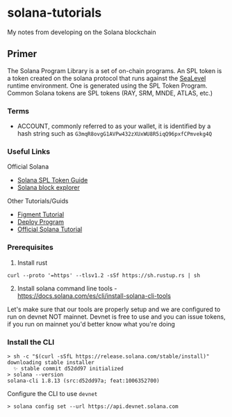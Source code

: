 # solana-tutorials
My notes from developing on the Solana blockchain

## Primer

The Solana Program Library is a set of on-chain programs. An SPL token is a token created on the solana protocol that runs against the [SeaLevel](https://medium.com/solana-labs/sealevel-parallel-processing-thousands-of-smart-contracts-d814b378192) runtime environment. One is generated using the SPL Token Program. Common Solana tokens are SPL tokens (RAY, SRM, MNDE, ATLAS, etc.)


### Terms

* ACCOUNT, commonly referred to as your wallet, it is identified by a hash string such as `G3mqR8ovgG1AVPw432zXUxWU8R5iqQ96pxfCPmvekg4Q`

### Useful Links

Official Solana 
* [Solana SPL Token Guide](https://spl.solana.com/token)
* [Solana block explorer](https://explorer.solana.com/?cluster=devnet)

Other Tutorials/Guids
* [Figment Tutorial](https://learn.figment.io/tutorials/sol-mint-token)
* [Deploy Program](https://solongwallet.medium.com/solana-development-tutorial-program-101-2b168bffd541)
* [Official Solana Tutorial](https://solana.blog/inside-the-solana-docs-creating-wallets-airdrops-and-sol-transfers/)
### Prerequisites

1. Install rust 

```curl --proto '=https' --tlsv1.2 -sSf https://sh.rustup.rs | sh```

2. Install solana command line tools - https://docs.solana.com/es/cli/install-solana-cli-tools


Let's make sure that our tools are properly setup and we are configured to run on devnet NOT mainnet. Devnet is free to use and you can issue tokens, if you run on mainnet you'd better know what you're doing

### Install the CLI
```
> sh -c "$(curl -sSfL https://release.solana.com/stable/install)"
downloading stable installer
  ✨ stable commit d52dd97 initialized
> solana --version
solana-cli 1.8.13 (src:d52dd97a; feat:1006352700)  
```

Configure the CLI to use `devnet`
```
> solana config set --url https://api.devnet.solana.com
```

